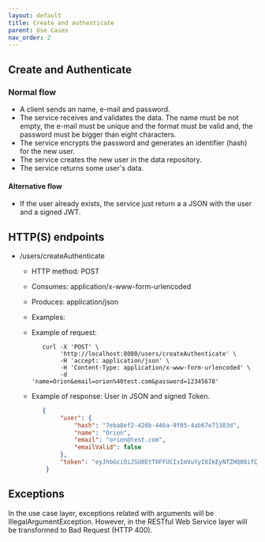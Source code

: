 ```yaml
---
layout: default
title: Create and authenticate
parent: Use Cases
nav_order: 2
---
```


## Create and Authenticate

### Normal flow

* A client sends an name, e-mail and password.
* The service receives and validates the data. The name must be not empty,
  the e-mail must be unique and the format must be valid and,
  the password must be bigger than eight characters.
* The service encrypts the password and generates an identifier (hash) for the
  new user.
* The service creates the new user in the data repository.
* The service returns some user's data.

#### Alternative flow

* If the user already exists, the service just return a a JSON with the user
  and a signed JWT.

## HTTP(S) endpoints

* /users/createAuthenticate
  * HTTP method: POST
  * Consumes: application/x-www-form-urlencoded
  * Produces: application/json
  * Examples:

  * Example of request:

    ```shell
       curl -X 'POST' \
            'http://localhost:8080/users/createAuthenticate' \
            -H 'accept: application/json' \
            -H 'Content-Type: application/x-www-form-urlencoded' \
            -d 'name=Orion&email=orion%40test.com&password=12345678'
    ```

  * Example of response: User in JSON and signed Token.

    ```json
       {
            "user": {
                "hash": "7eba8ef2-426b-446a-9f05-4ab67e71383d",
                "name": "Orion",
                "email": "orion@test.com",
                "emailValid": false
            },
            "token": "eyJhbGciOiJSU0EtT0FFUCIsImVuYyI6IkEyNTZHQ00ifQ.UOLgr6fR0xoNj8gcLeQ1HssaCoPRvXRptzPoVMbd5VpTe-_OEy_BA04dRHRcY-jID4TEVUfSmWINhs5iLLtbp6SYZcqKH0vuFFiQ491UsjVzpy9QDGoWxJLeO4XytJnjnjVSPJ3G9mhANhWr2ylgh0Wnv3wQkFdEobSd9ysrnkKq1bF5OBP3olJyogfDtXGRul150ICYbS3KrZ5OBBMmqgah6vW0I1IO8Kz4uJ9LmfTbZbtHoVJqHwMY9ypVMF_MRKaTJ1lisZOE6F21cOjwcnBGGddQlw5jOstS_sZmixyxvE19GnhjmHlWHoXfwGgZ_TY_oeE1aBUcXi_fYifxWg.qp0YEBMzxjRBALxE.8YmjHAuyWbGbH6pqi4xJgqJ3Gu9kA9kYkwHCdqkczXBdn7YGRAE_78yQOyZMhmRX1X0yWv-R0i___Yv9BXNasbr44I_vvoL7VDPCxm2ln3lSnQwKdOA7xkJMUtyJDjXlnT0vw2LkNS1GvfkkaBXx_x5h8jANXWV5ne1PLr307XQQquPNd8If4rLgiEwjdYyK4Lhz3NffIOl380mRAmZCDH_zLJBVTmFvL0F6rcfUcd5tdhfe28DALr3rPMGahbr5KT9d0So9OoUhIU7XdSA_nkIh4GFx_A.Xqa0vqD_bM2HGN1aTR2QpQ"
        }
    ```

## Exceptions

In the use case layer, exceptions related with arguments will be
IllegalArgumentException. However, in the RESTful Web Service layer will be
transformed to Bad Request (HTTP 400).
